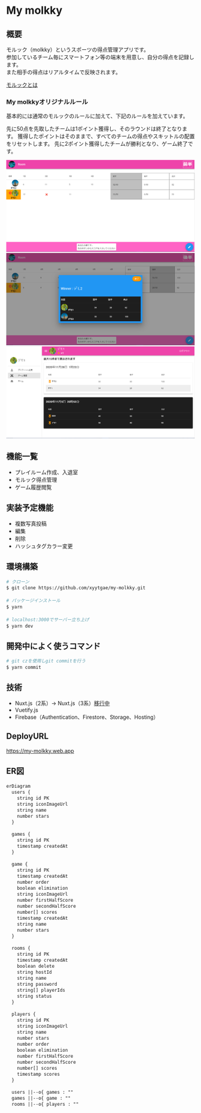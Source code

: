 # My molkky

## 概要

モルック（molkky）というスポーツの得点管理アプリです。  
参加しているチーム毎にスマートフォン等の端末を用意し、自分の得点を記録します。  
また相手の得点はリアルタイムで反映されます。

[モルックとは](https://molkky.jp/molkky/)


### My molkkyオリジナルルール

基本的には通常のモルックのルールに加えて、下記のルールを加えています。

先に50点を先取したチームは1ポイント獲得し、そのラウンドは終了となります。
獲得したポイントはそのままで、すべてのチームの得点やスキットルの配置をリセットします。
先に2ポイント獲得したチームが勝利となり、ゲーム終了です。

<img src="https://github.com/xyytgae/my-molkky/blob/images/capture_1.png" alt="capture_1" >

<img src="https://github.com/xyytgae/my-molkky/blob/images/capture_2.PNG" alt="capture_2" >

<img src="https://github.com/xyytgae/my-molkky/blob/images/capture_3.PNG" alt="capture_3" >

## 機能一覧
- プレイルーム作成、入退室
- モルック得点管理
- ゲーム履歴閲覧

## 実装予定機能
- 複数写真投稿
- 編集
- 削除
- ハッシュタグカラー変更

## 環境構築

```bash
# クローン
$ git clone https://github.com/xyytgae/my-molkky.git

# パッケージインストール
$ yarn

# localhost:3000でサーバー立ち上げ
$ yarn dev
```

## 開発中によく使うコマンド
```bash
# git czを使用しgit commitを行う
$ yarn commit
```

## 技術
- Nuxt.js（2系）→ Nuxt.js（3系）[移行中](https://github.com/xyytgae/my-molkky/tree/develop)
- Vuetify.js
- Firebase（Authentication、Firestore、Storage、Hosting）

## DeployURL

https://my-molkky.web.app


## ER図

```mermaid
erDiagram
  users {
    string id PK
    string iconImageUrl
    string name
    number stars
  }

  games {
    string id PK
    timestamp createdAt
  }

  game {
    string id PK
    timestamp createdAt
    number order
    boolean elimination
    string iconImageUrl
    number firstHalfScore
    number secondHalfScore
    number[] scores
    timestamp createdAt
    string name
    number stars
  }

  rooms {
    string id PK
    timestamp createdAt
    boolean delete
    string hostId
    string name
    string password
    string[] playerIds
    string status
  }

  players {
    string id PK
    string iconImageUrl
    string name
    number stars
    number order
    boolean elimination
    number firstHalfScore
    number secondHalfScore
    number[] scores
    timestamp scores
  }

  users ||--o{ games : ""
  games ||--o{ game : ""
  rooms ||--o{ players : ""
```
